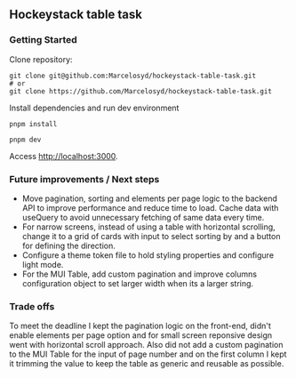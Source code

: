 ## Hockeystack table task

### Getting Started

Clone repository:

```
git clone git@github.com:Marcelosyd/hockeystack-table-task.git
# or
git clone https://github.com/Marcelosyd/hockeystack-table-task.git
```

Install dependencies and run dev environment

```
pnpm install

pnpm dev
```

Access [http://localhost:3000](http://localhost:3000).

### Future improvements / Next steps

- Move pagination, sorting and elements per page logic to the backend API to improve performance and reduce time to load. Cache data with useQuery to avoid unnecessary fetching of same data every time.
- For narrow screens, instead of using a table with horizontal scrolling, change it to a grid of cards with input to select sorting by and a button for defining the direction.
- Configure a theme token file to hold styling properties and configure light mode.
- For the MUI Table, add custom pagination and improve columns configuration object to set larger width when its a larger string.

### Trade offs

To meet the deadline I kept the pagination logic on the front-end, didn't enable elements per page option and for small screen reponsive design went with horizontal scroll approach.
Also did not add a custom pagination to the MUI Table for the input of page number and on the first column I kept it trimming the value to keep the table as generic and reusable as possible.
